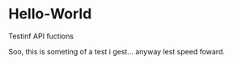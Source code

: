 # Hello-World
Testinf API fuctions

Soo, this is someting of a test i gest... anyway lest speed foward.

